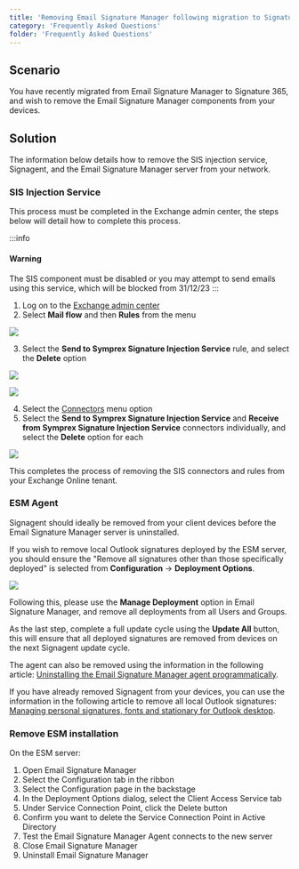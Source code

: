 ```yaml
---
title: 'Removing Email Signature Manager following migration to Signature 365'
category: 'Frequently Asked Questions'
folder: 'Frequently Asked Questions'
---
```


## Scenario

You have recently migrated from Email Signature Manager to Signature 365, and wish to remove the Email Signature Manager components from your devices.

## Solution

The information below details how to remove the SIS injection service, Signagent, and the Email Signature Manager server from your network.

### SIS Injection Service

This process must be completed in the Exchange admin center, the steps below will detail how to complete this process.

:::info
#### Warning

The SIS component must be disabled or you may attempt to send emails using this service, which will be blocked from 31/12/23
:::

1.  Log on to the [Exchange admin center](https://admin.exchange.microsoft.com/)
2.  Select **Mail flow** and then **Rules** from the menu

![](https://s3.amazonaws.com/cdn.freshdesk.com/data/helpdesk/attachments/production/1138236670/original/bBnTUj9mudNRhFKs_VSKhNKuWbOKf6Lc7w.png?1699375332)

3.  Select the **Send to Symprex Signature Injection Service** rule, and select the **Delete** option

![](https://s3.amazonaws.com/cdn.freshdesk.com/data/helpdesk/attachments/production/1139826966/original/Et2xCNGFObnXCxjTH7WOwzThVzHJn3qZ6w.png?1703065192)

![](https://s3.amazonaws.com/cdn.freshdesk.com/data/helpdesk/attachments/production/1138236721/original/cqE7JtOXnfpMre2yi_vUOv-Bxz06s1tILA.png?1699375395)

4.  Select the [Connectors](https://admin.exchange.microsoft.com/#/connectors) menu option
5.  Select the **Send to Symprex Signature Injection Service** and **Receive from Symprex Signature Injection Service** connectors individually, and select the **Delete** option for each

![](https://s3.amazonaws.com/cdn.freshdesk.com/data/helpdesk/attachments/production/1139827008/original/m4zRqw826SlrPZPvYAtvckvkrJVAHgZs4Q.png?1703065251)

This completes the process of removing the SIS connectors and rules from your Exchange Online tenant.

### ESM Agent

Signagent should ideally be removed from your client devices before the Email Signature Manager server is uninstalled.

If you wish to remove local Outlook signatures deployed by the ESM server, you should ensure the "Remove all signatures other than those specifically deployed" is selected from **Configuration** -> **Deployment Options**.

![](https://s3.amazonaws.com/cdn.freshdesk.com/data/helpdesk/attachments/production/1138530002/original/fr_ALtdIYzZ8YkZIvR6FS-sPa6RdwxABcA.png?1700051459)

Following this, please use the **Manage Deployment** option in Email Signature Manager, and remove all deployments from all Users and Groups.  

As the last step, complete a full update cycle using the **Update All** button, this will ensure that all deployed signatures are removed from devices on the next Signagent update cycle.

The agent can also be removed using the information in the following article: [Uninstalling the Email Signature Manager agent programmatically](https://support.symprex.com/en/support/solutions/articles/1000318071-uninstalling-the-email-signature-manager-agent-programmatically).  

If you have already removed Signagent from your devices, you can use the information in the following article to remove all local Outlook signatures: [Managing personal signatures, fonts and stationary for Outlook desktop](https://support.signature365.com/support/solutions/articles/1000319085-managing-personal-signatures-fonts-and-stationary-for-outlook-desktop).

### Remove ESM installation

On the ESM server:

1.  Open Email Signature Manager
2.  Select the Configuration tab in the ribbon
3.  Select the Configuration page in the backstage
4.  In the Deployment Options dialog, select the Client Access Service tab
5.  Under Service Connection Point, click the Delete button
6.  Confirm you want to delete the Service Connection Point in Active Directory
7.  Test the Email Signature Manager Agent connects to the new server
8.  Close Email Signature Manager
9.  Uninstall Email Signature Manager